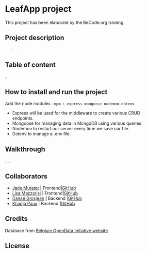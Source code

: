 # LeafApp project

This project has been elaborate by the BeCode.org training. 

## Project description
>..

## Table of content
..
## How to install and run the project 
Add the node modules : 
```npm i express mongoose nodemon dotenv```
- Express will be used for the middleware to create various CRUD endpoints.
- Mongoose for managing data in MongoDB using various queries.
- Nodemon to restart our server every time we save our file.
- Dotenv to manage a .env file.

## Walkthrough
....
## Collaborators 
- [Jade Muratet](https://www.linkedin.com/in/jademuratet/) | Frontend|[GitHub](https://github.com/TreshMiralissa)
- [Lisa Mazzarisi](https://www.linkedin.com/in/lisa-mazzarisi/) | Frontend|[GitHub](hhttps://github.com/lilouMazzarisi)
- [Danaé Grosjean](linkedin.com/in/danae-grosjean/) | Backend |[GitHub](https://github.com/Da-nae)
- [Khadja Paux](https://www.linkedin.com/in/khadja-paux/) | Backend |[GitHub](https://github.com/krabandicoot)

## Credits

Database from [Belgium OpenData Initiative website](https://data.gov.be/en)
## License